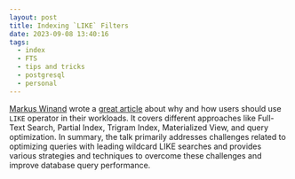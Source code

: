 ```yaml
---
layout: post
title: Indexing `LIKE` Filters
date: 2023-09-08 13:40:16
tags:
  - index
  - FTS
  - tips and tricks
  - postgresql
  - personal
---
```


[Markus Winand](https://postgresql.life/post/markus_winand/) wrote a [great article](https://use-the-index-luke.com/sql/where-clause/searching-for-ranges/like-performance-tuning) about why and how users should use `LIKE` operator in their workloads. It covers different approaches like Full-Text Search, Partial Index, Trigram Index, Materialized View, and query optimization. In summary, the talk primarily addresses challenges related to optimizing queries with leading wildcard LIKE searches and provides various strategies and techniques to overcome these challenges and improve database query performance.
